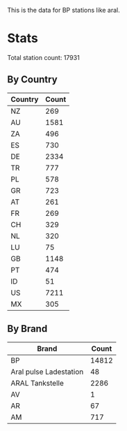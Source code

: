 This is the data for BP stations like aral.


# Stats

Total station count: 17931
## By Country

| Country | Count
| - | - 
| NZ | 269
| AU | 1581
| ZA | 496
| ES | 730
| DE | 2334
| TR | 777
| PL | 578
| GR | 723
| AT | 261
| FR | 269
| CH | 329
| NL | 320
| LU | 75
| GB | 1148
| PT | 474
| ID | 51
| US | 7211
| MX | 305
## By Brand

| Brand | Count
| - | - 
| BP | 14812
| Aral pulse Ladestation | 48
| ARAL Tankstelle | 2286
| AV | 1
| AR | 67
| AM | 717
